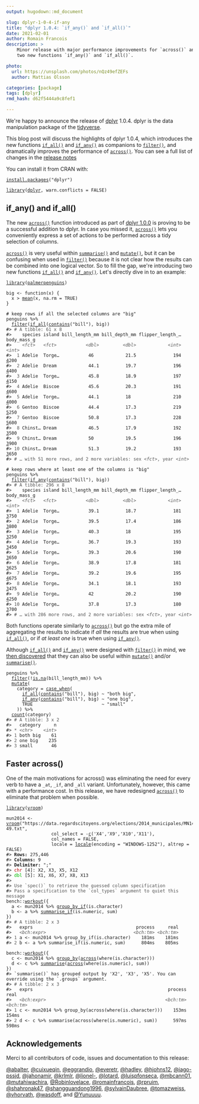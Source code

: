 ```yaml
---
output: hugodown::md_document

slug: dplyr-1-0-4-if-any
title: "dplyr 1.0.4: `if_any()` and `if_all()`"
date: 2021-02-01
author: Romain Francois
description: >
    Minor release with major performance improvements for `across()` and 
    two new functions `if_any()` and `if_all()`.

photo:
  url: https://unsplash.com/photos/nQz49efZEFs
  author: Mattias Olsson

categories: [package] 
tags: [dplyr]
rmd_hash: d62f5444a9c8fef1

---
```


We're happy to announce the release of [dplyr](https://dplyr.tidyverse.org) 1.0.4. dplyr is the data manipulation package of the [tidyverse](https://www.tidyverse.org).

This blog post will discuss the highlights of dplyr 1.0.4, which introduces the new functions [`if_all()`](https://dplyr.tidyverse.org/reference/across.html) and [`if_any()`](https://dplyr.tidyverse.org/reference/across.html) as companions to [`filter()`](https://dplyr.tidyverse.org/reference/filter.html), and dramatically improves the performance of [`across()`](https://dplyr.tidyverse.org/reference/across.html). You can see a full list of changes in the [release notes](%7B%20github_release%20%7D)

You can install it from CRAN with:

<div class="highlight">

<pre class='chroma'><code class='language-r' data-lang='r'><span class='nf'><a href='https://rdrr.io/r/utils/install.packages.html'>install.packages</a></span><span class='o'>(</span><span class='s'>"dplyr"</span><span class='o'>)</span></code></pre>

</div>

<div class="highlight">

<pre class='chroma'><code class='language-r' data-lang='r'><span class='kr'><a href='https://rdrr.io/r/base/library.html'>library</a></span><span class='o'>(</span><span class='nv'><a href='https://dplyr.tidyverse.org'>dplyr</a></span>, warn.conflicts <span class='o'>=</span> <span class='kc'>FALSE</span><span class='o'>)</span></code></pre>

</div>

if\_any() and if\_all()
-----------------------

The new [`across()`](https://dplyr.tidyverse.org/reference/across.html) function introduced as part of [dplyr 1.0.0](https://www.tidyverse.org/blog/2020/04/dplyr-1-0-0-colwise/) is proving to be a successful addition to dplyr. In case you missed it, [`across()`](https://dplyr.tidyverse.org/reference/across.html) lets you conveniently express a set of actions to be performed across a tidy selection of columns.

[`across()`](https://dplyr.tidyverse.org/reference/across.html) is very useful within [`summarise()`](https://dplyr.tidyverse.org/reference/summarise.html) and [`mutate()`](https://dplyr.tidyverse.org/reference/mutate.html), but it can be confusing when used in [`filter()`](https://dplyr.tidyverse.org/reference/filter.html) because it is not clear how the results can be combined into one logical vector. So to fill the gap, we're introducing two new functions [`if_all()`](https://dplyr.tidyverse.org/reference/across.html) and [`if_any()`](https://dplyr.tidyverse.org/reference/across.html). Let's directly dive in to an example:

<div class="highlight">

<pre class='chroma'><code class='language-r' data-lang='r'><span class='kr'><a href='https://rdrr.io/r/base/library.html'>library</a></span><span class='o'>(</span><span class='nv'><a href='https://allisonhorst.github.io/palmerpenguins/'>palmerpenguins</a></span><span class='o'>)</span>

<span class='nv'>big</span> <span class='o'>&lt;-</span> <span class='kr'>function</span><span class='o'>(</span><span class='nv'>x</span><span class='o'>)</span> <span class='o'>&#123;</span>
  <span class='nv'>x</span> <span class='o'>&gt;</span> <span class='nf'><a href='https://rdrr.io/r/base/mean.html'>mean</a></span><span class='o'>(</span><span class='nv'>x</span>, na.rm <span class='o'>=</span> <span class='kc'>TRUE</span><span class='o'>)</span>
<span class='o'>&#125;</span>

<span class='c'># keep rows if all the selected columns are "big"</span>
<span class='nv'>penguins</span> <span class='o'>%&gt;%</span> 
  <span class='nf'><a href='https://dplyr.tidyverse.org/reference/filter.html'>filter</a></span><span class='o'>(</span><span class='nf'><a href='https://dplyr.tidyverse.org/reference/across.html'>if_all</a></span><span class='o'>(</span><span class='nf'><a href='https://tidyselect.r-lib.org/reference/starts_with.html'>contains</a></span><span class='o'>(</span><span class='s'>"bill"</span><span class='o'>)</span>, <span class='nv'>big</span><span class='o'>)</span><span class='o'>)</span>
<span class='c'>#&gt; <span style='color: #555555;'># A tibble: 61 x 8</span></span>
<span class='c'>#&gt;    species island bill_length_mm bill_depth_mm flipper_length_… body_mass_g</span>
<span class='c'>#&gt;    <span style='color: #555555;font-style: italic;'>&lt;fct&gt;</span><span>   </span><span style='color: #555555;font-style: italic;'>&lt;fct&gt;</span><span>           </span><span style='color: #555555;font-style: italic;'>&lt;dbl&gt;</span><span>         </span><span style='color: #555555;font-style: italic;'>&lt;dbl&gt;</span><span>            </span><span style='color: #555555;font-style: italic;'>&lt;int&gt;</span><span>       </span><span style='color: #555555;font-style: italic;'>&lt;int&gt;</span></span>
<span class='c'>#&gt; <span style='color: #555555;'> 1</span><span> Adelie  Torge…           46            21.5              194        </span><span style='text-decoration: underline;'>4</span><span>200</span></span>
<span class='c'>#&gt; <span style='color: #555555;'> 2</span><span> Adelie  Dream            44.1          19.7              196        </span><span style='text-decoration: underline;'>4</span><span>400</span></span>
<span class='c'>#&gt; <span style='color: #555555;'> 3</span><span> Adelie  Torge…           45.8          18.9              197        </span><span style='text-decoration: underline;'>4</span><span>150</span></span>
<span class='c'>#&gt; <span style='color: #555555;'> 4</span><span> Adelie  Biscoe           45.6          20.3              191        </span><span style='text-decoration: underline;'>4</span><span>600</span></span>
<span class='c'>#&gt; <span style='color: #555555;'> 5</span><span> Adelie  Torge…           44.1          18                210        </span><span style='text-decoration: underline;'>4</span><span>000</span></span>
<span class='c'>#&gt; <span style='color: #555555;'> 6</span><span> Gentoo  Biscoe           44.4          17.3              219        </span><span style='text-decoration: underline;'>5</span><span>250</span></span>
<span class='c'>#&gt; <span style='color: #555555;'> 7</span><span> Gentoo  Biscoe           50.8          17.3              228        </span><span style='text-decoration: underline;'>5</span><span>600</span></span>
<span class='c'>#&gt; <span style='color: #555555;'> 8</span><span> Chinst… Dream            46.5          17.9              192        </span><span style='text-decoration: underline;'>3</span><span>500</span></span>
<span class='c'>#&gt; <span style='color: #555555;'> 9</span><span> Chinst… Dream            50            19.5              196        </span><span style='text-decoration: underline;'>3</span><span>900</span></span>
<span class='c'>#&gt; <span style='color: #555555;'>10</span><span> Chinst… Dream            51.3          19.2              193        </span><span style='text-decoration: underline;'>3</span><span>650</span></span>
<span class='c'>#&gt; <span style='color: #555555;'># … with 51 more rows, and 2 more variables: sex </span><span style='color: #555555;font-style: italic;'>&lt;fct&gt;</span><span style='color: #555555;'>, year </span><span style='color: #555555;font-style: italic;'>&lt;int&gt;</span></span>

<span class='c'># keep rows where at least one of the columns is "big"</span>
<span class='nv'>penguins</span> <span class='o'>%&gt;%</span> 
  <span class='nf'><a href='https://dplyr.tidyverse.org/reference/filter.html'>filter</a></span><span class='o'>(</span><span class='nf'><a href='https://dplyr.tidyverse.org/reference/across.html'>if_any</a></span><span class='o'>(</span><span class='nf'><a href='https://tidyselect.r-lib.org/reference/starts_with.html'>contains</a></span><span class='o'>(</span><span class='s'>"bill"</span><span class='o'>)</span>, <span class='nv'>big</span><span class='o'>)</span><span class='o'>)</span>
<span class='c'>#&gt; <span style='color: #555555;'># A tibble: 296 x 8</span></span>
<span class='c'>#&gt;    species island bill_length_mm bill_depth_mm flipper_length_… body_mass_g</span>
<span class='c'>#&gt;    <span style='color: #555555;font-style: italic;'>&lt;fct&gt;</span><span>   </span><span style='color: #555555;font-style: italic;'>&lt;fct&gt;</span><span>           </span><span style='color: #555555;font-style: italic;'>&lt;dbl&gt;</span><span>         </span><span style='color: #555555;font-style: italic;'>&lt;dbl&gt;</span><span>            </span><span style='color: #555555;font-style: italic;'>&lt;int&gt;</span><span>       </span><span style='color: #555555;font-style: italic;'>&lt;int&gt;</span></span>
<span class='c'>#&gt; <span style='color: #555555;'> 1</span><span> Adelie  Torge…           39.1          18.7              181        </span><span style='text-decoration: underline;'>3</span><span>750</span></span>
<span class='c'>#&gt; <span style='color: #555555;'> 2</span><span> Adelie  Torge…           39.5          17.4              186        </span><span style='text-decoration: underline;'>3</span><span>800</span></span>
<span class='c'>#&gt; <span style='color: #555555;'> 3</span><span> Adelie  Torge…           40.3          18                195        </span><span style='text-decoration: underline;'>3</span><span>250</span></span>
<span class='c'>#&gt; <span style='color: #555555;'> 4</span><span> Adelie  Torge…           36.7          19.3              193        </span><span style='text-decoration: underline;'>3</span><span>450</span></span>
<span class='c'>#&gt; <span style='color: #555555;'> 5</span><span> Adelie  Torge…           39.3          20.6              190        </span><span style='text-decoration: underline;'>3</span><span>650</span></span>
<span class='c'>#&gt; <span style='color: #555555;'> 6</span><span> Adelie  Torge…           38.9          17.8              181        </span><span style='text-decoration: underline;'>3</span><span>625</span></span>
<span class='c'>#&gt; <span style='color: #555555;'> 7</span><span> Adelie  Torge…           39.2          19.6              195        </span><span style='text-decoration: underline;'>4</span><span>675</span></span>
<span class='c'>#&gt; <span style='color: #555555;'> 8</span><span> Adelie  Torge…           34.1          18.1              193        </span><span style='text-decoration: underline;'>3</span><span>475</span></span>
<span class='c'>#&gt; <span style='color: #555555;'> 9</span><span> Adelie  Torge…           42            20.2              190        </span><span style='text-decoration: underline;'>4</span><span>250</span></span>
<span class='c'>#&gt; <span style='color: #555555;'>10</span><span> Adelie  Torge…           37.8          17.3              180        </span><span style='text-decoration: underline;'>3</span><span>700</span></span>
<span class='c'>#&gt; <span style='color: #555555;'># … with 286 more rows, and 2 more variables: sex </span><span style='color: #555555;font-style: italic;'>&lt;fct&gt;</span><span style='color: #555555;'>, year </span><span style='color: #555555;font-style: italic;'>&lt;int&gt;</span></span></code></pre>

</div>

Both functions operate similarly to [`across()`](https://dplyr.tidyverse.org/reference/across.html) but go the extra mile of aggregating the results to indicate if *all* the results are true when using [`if_all()`](https://dplyr.tidyverse.org/reference/across.html), or if *at least one* is true when using [`if_any()`](https://dplyr.tidyverse.org/reference/across.html).

Although [`if_all()`](https://dplyr.tidyverse.org/reference/across.html) and [`if_any()`](https://dplyr.tidyverse.org/reference/across.html) were designed with [`filter()`](https://dplyr.tidyverse.org/reference/filter.html) in mind, we [then discovered](https://github.com/tidyverse/dplyr/issues/5709) that they can also be useful within [`mutate()`](https://dplyr.tidyverse.org/reference/mutate.html) and/or [`summarise()`](https://dplyr.tidyverse.org/reference/summarise.html).

<div class="highlight">

<pre class='chroma'><code class='language-r' data-lang='r'><span class='nv'>penguins</span> <span class='o'>%&gt;%</span> 
  <span class='nf'><a href='https://dplyr.tidyverse.org/reference/filter.html'>filter</a></span><span class='o'>(</span><span class='o'>!</span><span class='nf'><a href='https://rdrr.io/r/base/NA.html'>is.na</a></span><span class='o'>(</span><span class='nv'>bill_length_mm</span><span class='o'>)</span><span class='o'>)</span> <span class='o'>%&gt;%</span> 
  <span class='nf'><a href='https://dplyr.tidyverse.org/reference/mutate.html'>mutate</a></span><span class='o'>(</span>
    category <span class='o'>=</span> <span class='nf'><a href='https://dplyr.tidyverse.org/reference/case_when.html'>case_when</a></span><span class='o'>(</span>
      <span class='nf'><a href='https://dplyr.tidyverse.org/reference/across.html'>if_all</a></span><span class='o'>(</span><span class='nf'><a href='https://tidyselect.r-lib.org/reference/starts_with.html'>contains</a></span><span class='o'>(</span><span class='s'>"bill"</span><span class='o'>)</span>, <span class='nv'>big</span><span class='o'>)</span> <span class='o'>~</span> <span class='s'>"both big"</span>, 
      <span class='nf'><a href='https://dplyr.tidyverse.org/reference/across.html'>if_any</a></span><span class='o'>(</span><span class='nf'><a href='https://tidyselect.r-lib.org/reference/starts_with.html'>contains</a></span><span class='o'>(</span><span class='s'>"bill"</span><span class='o'>)</span>, <span class='nv'>big</span><span class='o'>)</span> <span class='o'>~</span> <span class='s'>"one big"</span>, 
      <span class='kc'>TRUE</span>                          <span class='o'>~</span> <span class='s'>"small"</span>
    <span class='o'>)</span><span class='o'>)</span> <span class='o'>%&gt;%</span> 
  <span class='nf'><a href='https://dplyr.tidyverse.org/reference/count.html'>count</a></span><span class='o'>(</span><span class='nv'>category</span><span class='o'>)</span>
<span class='c'>#&gt; <span style='color: #555555;'># A tibble: 3 x 2</span></span>
<span class='c'>#&gt;   category     n</span>
<span class='c'>#&gt; <span style='color: #555555;'>*</span><span> </span><span style='color: #555555;font-style: italic;'>&lt;chr&gt;</span><span>    </span><span style='color: #555555;font-style: italic;'>&lt;int&gt;</span></span>
<span class='c'>#&gt; <span style='color: #555555;'>1</span><span> both big    61</span></span>
<span class='c'>#&gt; <span style='color: #555555;'>2</span><span> one big    235</span></span>
<span class='c'>#&gt; <span style='color: #555555;'>3</span><span> small       46</span></span></code></pre>

</div>

Faster across()
---------------

One of the main motivations for across() was eliminating the need for every verb to have a `_at`, `_if`, and `_all` variant. Unfortunately, however, this came with a performance cost. In this release, we have redesigned [`across()`](https://dplyr.tidyverse.org/reference/across.html) to eliminate that problem when possible.

<div class="highlight">

<pre class='chroma'><code class='language-r' data-lang='r'><span class='kr'><a href='https://rdrr.io/r/base/library.html'>library</a></span><span class='o'>(</span><span class='nv'><a href='https://vroom.r-lib.org'>vroom</a></span><span class='o'>)</span>

<span class='nv'>mun2014</span> <span class='o'>&lt;-</span> <span class='nf'><a href='https://vroom.r-lib.org/reference/vroom.html'>vroom</a></span><span class='o'>(</span><span class='s'>"https://data.regardscitoyens.org/elections/2014_municipales/MN14_Bvot_T1_01-49.txt"</span>, 
                 col_select <span class='o'>=</span> <span class='o'>-</span><span class='nf'><a href='https://rdrr.io/r/base/c.html'>c</a></span><span class='o'>(</span><span class='s'>'X4'</span>,<span class='s'>'X9'</span>,<span class='s'>'X10'</span>,<span class='s'>'X11'</span><span class='o'>)</span>,
                 col_names <span class='o'>=</span> <span class='kc'>FALSE</span>, 
                 locale <span class='o'>=</span> <span class='nf'><a href='https://vroom.r-lib.org/reference/locale.html'>locale</a></span><span class='o'>(</span>encoding <span class='o'>=</span> <span class='s'>"WINDOWS-1252"</span><span class='o'>)</span>, altrep <span class='o'>=</span> <span class='kc'>FALSE</span><span class='o'>)</span> 
<span class='c'>#&gt; <span style='font-weight: bold;'>Rows:</span><span> 275,446</span></span>
<span class='c'>#&gt; <span style='font-weight: bold;'>Columns:</span><span> 9</span></span>
<span class='c'>#&gt; <span style='font-weight: bold;'>Delimiter:</span><span> ";"</span></span>
<span class='c'>#&gt; <span style='color: #BB0000;'>chr</span><span> [4]: X2, X3, X5, X12</span></span>
<span class='c'>#&gt; <span style='color: #00BB00;'>dbl</span><span> [5]: X1, X6, X7, X8, X13</span></span>
<span class='c'>#&gt; </span>
<span class='c'>#&gt; <span style='color: #555555;'>Use `spec()` to retrieve the guessed column specification</span></span>
<span class='c'>#&gt; <span style='color: #555555;'>Pass a specification to the `col_types` argument to quiet this message</span></span>
<span class='nf'>bench</span><span class='nf'>::</span><span class='nf'><a href='http://bench.r-lib.org/reference/workout.html'>workout</a></span><span class='o'>(</span><span class='o'>&#123;</span>
  <span class='nv'>a</span> <span class='o'>&lt;-</span> <span class='nv'>mun2014</span> <span class='o'>%&gt;%</span> <span class='nf'><a href='https://dplyr.tidyverse.org/reference/group_by_all.html'>group_by_if</a></span><span class='o'>(</span><span class='nv'>is.character</span><span class='o'>)</span>
  <span class='nv'>b</span> <span class='o'>&lt;-</span> <span class='nv'>a</span> <span class='o'>%&gt;%</span> <span class='nf'><a href='https://dplyr.tidyverse.org/reference/summarise_all.html'>summarise_if</a></span><span class='o'>(</span><span class='nv'>is.numeric</span>, <span class='nv'>sum</span><span class='o'>)</span>
<span class='o'>&#125;</span><span class='o'>)</span>
<span class='c'>#&gt; <span style='color: #555555;'># A tibble: 2 x 3</span></span>
<span class='c'>#&gt;   exprs                                       process     real</span>
<span class='c'>#&gt;   <span style='color: #555555;font-style: italic;'>&lt;bch:expr&gt;</span><span>                                 </span><span style='color: #555555;font-style: italic;'>&lt;bch:tm&gt;</span><span> </span><span style='color: #555555;font-style: italic;'>&lt;bch:tm&gt;</span></span>
<span class='c'>#&gt; <span style='color: #555555;'>1</span><span> a &lt;- mun2014 %&gt;% group_by_if(is.character)    181ms    181ms</span></span>
<span class='c'>#&gt; <span style='color: #555555;'>2</span><span> b &lt;- a %&gt;% summarise_if(is.numeric, sum)      804ms    805ms</span></span>

<span class='nf'>bench</span><span class='nf'>::</span><span class='nf'><a href='http://bench.r-lib.org/reference/workout.html'>workout</a></span><span class='o'>(</span><span class='o'>&#123;</span>
  <span class='nv'>c</span> <span class='o'>&lt;-</span> <span class='nv'>mun2014</span> <span class='o'>%&gt;%</span> <span class='nf'><a href='https://dplyr.tidyverse.org/reference/group_by.html'>group_by</a></span><span class='o'>(</span><span class='nf'><a href='https://dplyr.tidyverse.org/reference/across.html'>across</a></span><span class='o'>(</span><span class='nf'>where</span><span class='o'>(</span><span class='nv'>is.character</span><span class='o'>)</span><span class='o'>)</span><span class='o'>)</span>
  <span class='nv'>d</span> <span class='o'>&lt;-</span> <span class='nv'>c</span> <span class='o'>%&gt;%</span> <span class='nf'><a href='https://dplyr.tidyverse.org/reference/summarise.html'>summarise</a></span><span class='o'>(</span><span class='nf'><a href='https://dplyr.tidyverse.org/reference/across.html'>across</a></span><span class='o'>(</span><span class='nf'>where</span><span class='o'>(</span><span class='nv'>is.numeric</span><span class='o'>)</span>, <span class='nv'>sum</span><span class='o'>)</span><span class='o'>)</span> 
<span class='o'>&#125;</span><span class='o'>)</span>
<span class='c'>#&gt; `summarise()` has grouped output by 'X2', 'X3', 'X5'. You can override using the `.groups` argument.</span>
<span class='c'>#&gt; <span style='color: #555555;'># A tibble: 2 x 3</span></span>
<span class='c'>#&gt;   exprs                                                   process     real</span>
<span class='c'>#&gt;   <span style='color: #555555;font-style: italic;'>&lt;bch:expr&gt;</span><span>                                             </span><span style='color: #555555;font-style: italic;'>&lt;bch:tm&gt;</span><span> </span><span style='color: #555555;font-style: italic;'>&lt;bch:tm&gt;</span></span>
<span class='c'>#&gt; <span style='color: #555555;'>1</span><span> c &lt;- mun2014 %&gt;% group_by(across(where(is.character)))    153ms    154ms</span></span>
<span class='c'>#&gt; <span style='color: #555555;'>2</span><span> d &lt;- c %&gt;% summarise(across(where(is.numeric), sum))      597ms    598ms</span></span></code></pre>

</div>

Acknowledgements
----------------

Merci to all contributors of code, issues and documentation to this release:

[@abalter](https://github.com/abalter), [@cuixueqin](https://github.com/cuixueqin), [@eggrandio](https://github.com/eggrandio), [@everetr](https://github.com/everetr), [@hadley](https://github.com/hadley), [@hjohns12](https://github.com/hjohns12), [@iago-pssjd](https://github.com/iago-pssjd), [@jahonamir](https://github.com/jahonamir), [@krlmlr](https://github.com/krlmlr), [@lionel-](https://github.com/lionel-), [@lotard](https://github.com/lotard), [@luispfonseca](https://github.com/luispfonseca), [@mbcann01](https://github.com/mbcann01), [@mutahiwachira](https://github.com/mutahiwachira), [@Robinlovelace](https://github.com/Robinlovelace), [@romainfrancois](https://github.com/romainfrancois), [@rpruim](https://github.com/rpruim), [@shahronak47](https://github.com/shahronak47), [@shangguandong1996](https://github.com/shangguandong1996), [@sylvainDaubree](https://github.com/sylvainDaubree), [@tomazweiss](https://github.com/tomazweiss), [@vhorvath](https://github.com/vhorvath), [@wasdoff](https://github.com/wasdoff), and [@Yunuuuu](https://github.com/Yunuuuu).

